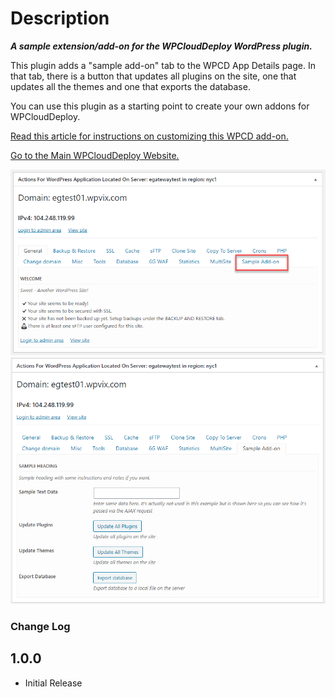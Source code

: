 # Description #

***A sample extension/add-on for the WPCloudDeploy WordPress plugin.***

This plugin adds a "sample add-on" tab to the WPCD App Details page.
In that tab, there is a button that updates all plugins on the site, one that updates all the themes and one that exports the database.

You can use this plugin as a starting point to create your own
addons for WPCloudDeploy.

[Read this article for instructions on customizing this WPCD add-on.](https://wpclouddeploy.com/how-to-add-custom-functionality-to-wpcd-part-1/)

[Go to the Main WPCloudDeploy Website.](https://wpclouddeploy.com/)

![Image of what this add-on looks like](images/wpcd-sample-add-on-image01.png)
![Second image of what this add-on looks like](images/wpcd-sample-add-on-image02.png)

### Change Log ###
1.0.0
------
* Initial Release
